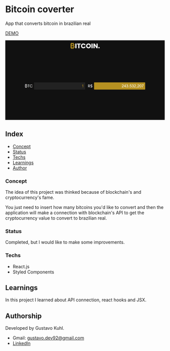 # Bitcoin coverter
App that converts bitcoin in brazilian real

[DEMO](https://gustavokuhl-cryptoconverter.netlify.app/)

![](./siteScreenshot.png)

## Index
 * [Concept](#Concept)
 * [Status](#Status)
 * [Techs](#Techs)
 * [Learnings](#Learnings)
 * [Author](#Author)

### Concept
The idea of this project was thinked because of blockchain's and cryptocurrency's fame.

You just need to insert how many bitcoins you'd like to convert and then the application will make a connection with blockchain's API to get the cryptocurrency value to convert to brazilian real.

### Status
Completed, but I would like to make some improvements.

### Techs
- React.js
- Styled Components

## Learnings
In this project I learned about API connection, react hooks and JSX.

## Authorship
Developed by Gustavo Kuhl.

- Gmail: gustavo.dev92@gmail.com
- [LinkedIn](https://www.linkedin.com/in/gustavo-kuhl/)